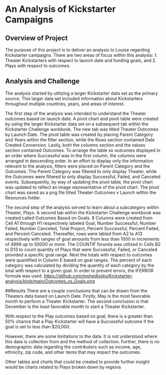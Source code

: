 # An Analysis of Kickstarter Campaigns
## Overview of Project
The purpose of this project is to deliver an analysis to Louise regarding Kickstarter campaigns. There are two areas of focus within this analysis: 1. Theater Kickstarters with respect to launch date and funding goals, and 2. Plays with respect to outcomes. 
## Analysis and Challenge
The analysis started by utilizing a larger Kickstarter data set as the primary source. This larger data set included information about Kickstarters throughout multiple countries, years, and areas of interest.

The first step of the analysis was intended to understand the Theater outcomes based on launch date. A pivot chart and pivot table were created by using the larger Kickstarter data set on a subsequent tab within the Kickstarter Challenge workbook. The new tab was titled Theater Outcomes by Launch Date. The pivot table was created by placing Parent Category and Years within the filter section, while the Rows section contained Date Created Conversion. Lastly, both the columns section and the values section contained Outcomes. To arrange the table so outcomes displayed in an order where Successful was in the first column, the columns were arranged in descending order. In an effort to display only the information relevant to the analysis, filters were placed on Parent Category and the Outcomes. The Parent Category was filtered to only display Theater, while the Outcomes were filtered to only display Successful, Failed, and Canceled events. Subsequently, by way of updating the pivot table, the pivot chart was updated to reflect an image representative of the pivot chart. The pivot chart was saved as a png file titled Theater Outcomes v Launch within the Resources folder.

The second step of the analysis served to learn about a subcategory within Theater, Plays. A second tab within the Kickstarter Challenge workbook was created called Outcomes Based on Goals. 8 Columns were created from Cell A1 through H1 respectively labeled Goal, Number Successful, Number Failed, Number Canceled, Total Project, Percent Successful, Percent Failed, and Percent Canceled. Thereafter, rows were labled from A2 to A13 respectively with ranges of goal amounts from less than 1000 in increments of 4999 up to 50000 or more. The COUNTIF forumla was utilized in Cells B2 to D13 to count quantity of Plays that were Successful, Failed, or Canceled provided a specific goal range. Next the totals with respect to outcomes were quantified in Column E based on goal ranges. The percent of each category was calculated by dividing the quantity of each category by the total with respect to a given goal. In order to prevent errors, the IFERROR formula was used.
https://github.com/mshedlosky/Kickstarter-analysis/blob/main/Outcomes_vs_Goals.png

##Results
There are a couple conclusions that can be drawn from the Theaters data based on Launch Date. Firstly, May is the most favorable month to perform a Theater Kickstarter. The second conclusion is that December is the least favorable month to start a Theater Kickstarter.

With respect to the Play outcomes based on goal, there is a greater than 50% chance that a Play Kickstarter will have a Successful outcome if the goal is set to less than $20,000.

However, there are some limitations to the data. It is not understood where this data is collection from and the method of collection. Further, there is no demographic data regarding the contributors such as income, age, ethnicity, zip code, and other items that may impact the outcomes. 

Other tables and charts that could be created to provide further insight would be charts related to Plays broken down by regions

